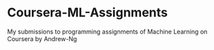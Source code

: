 # Coursera-ML-Assignments
My submissions to programming assignments of Machine Learning on Coursera by Andrew-Ng 
